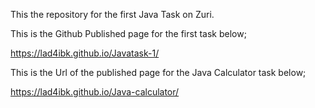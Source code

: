 This the repository for the first Java Task on Zuri.

This is the Github Published page for the first task below;

https://lad4ibk.github.io/Javatask-1/


This is the  Url of the published page for the Java Calculator task below;

https://lad4ibk.github.io/Java-calculator/
